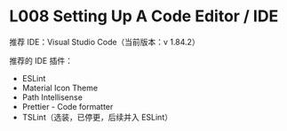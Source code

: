 # L008 Setting Up A Code Editor / IDE



推荐 IDE：Visual Studio Code（当前版本：v 1.84.2）

推荐的 IDE 插件：

- ESLint
- Material Icon Theme
- Path Intellisense
- Prettier - Code formatter
- TSLint（选装，已停更，后续并入 ESLint）